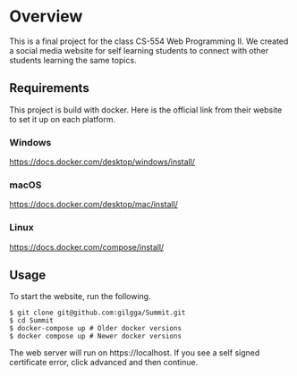 # Overview
This is a final project for the class CS-554 Web Programming II. We created a social media website for self learning students to connect with other students learning the same topics.

## Requirements
This project is build with docker. Here is the official link from their website to set it up on each platform.

### Windows
https://docs.docker.com/desktop/windows/install/

### macOS
https://docs.docker.com/desktop/mac/install/

### Linux
https://docs.docker.com/compose/install/


## Usage
To start the website, run the following. 
```
$ git clone git@github.com:gilgga/Summit.git
$ cd Summit
$ docker-compose up # Older docker versions
$ docker compose up # Newer docker versions
```
The web server will run on https://localhost. If you see a self signed certificate error, click advanced and then continue. 
